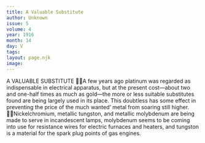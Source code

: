 ```yaml
---
title: A Valuable Substitute
author: Unknown
issue: 5
volume: 4
year: 1916
month: 14
day: V
tags:
layout: page.njk
image:
---
```

A VALUABLE SUBSTITUTE A few years ago platinum was regarded as indispensable in electrical apparatus, but at the present cost—about two and one-half times as much as gold—the more or less suitable substitutes found are being largely used in its place. This doubtless has some effect in preventing the price of the much wanted’ metal from soaring still higher. Nickelchromium, metallic tungston, and metallic molybdenum are being made to serve in incandescent lamps, molybdenum seems to be coming into use for resistance wires for electric furnaces and heaters, and tungston is a material for the spark plug points of gas engines. 
